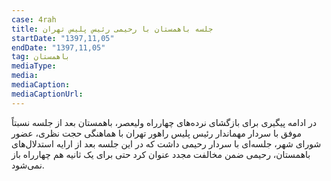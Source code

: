 ```yaml
---
case: 4rah
title: جلسه باهمستان با رحیمی رئیس پلیس تهران
startDate: "1397,11,05"
endDate: "1397,11,05"
tag: باهمستان
mediaType:
media:  
mediaCaption:  
mediaCaptionUrl:  
---
```

در ادامه پیگیری برای بازگشای نرده‌های چهارراه ولیعصر، باهمستان بعد از جلسه نسبتاً موفق با سردار مهماندار رئیس پلیس راهور تهران با هماهنگی حجت نظری، عضور شورای شهر، جلسه‌ای با سردار رحیمی داشت که در این جلسه بعد از ارایه استدلال‌های باهمستان، رحیمی ضمن مخالفت مجدد عنوان کرد حتی برای یک ثانیه هم چهارراه باز نمی‌شود.
